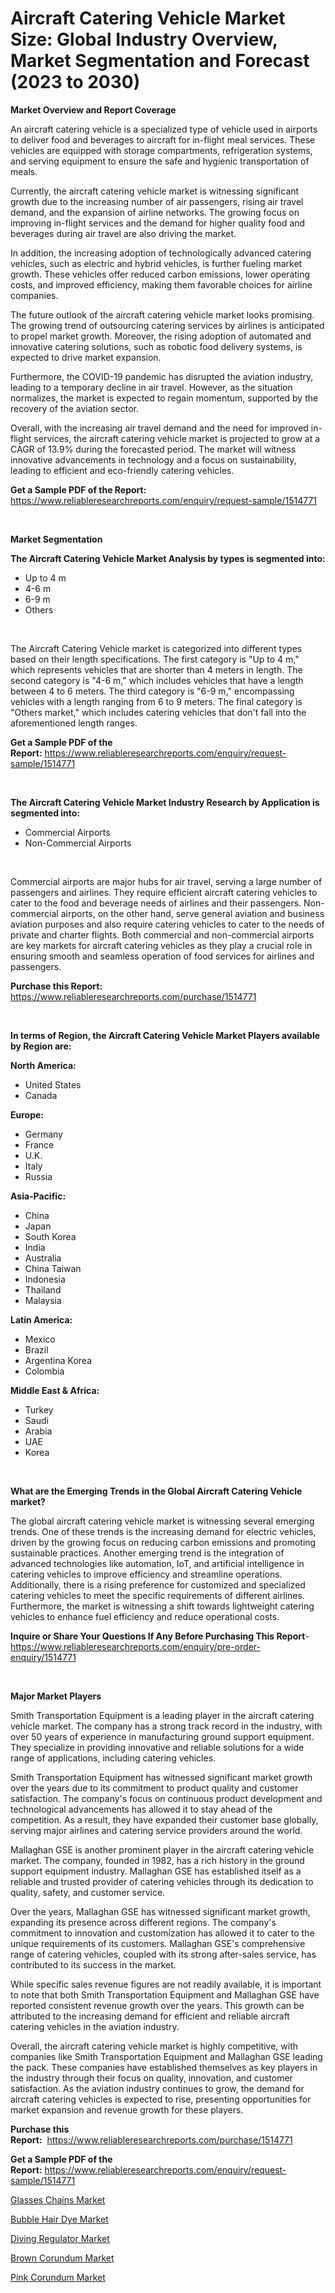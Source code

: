 <p><h1>Aircraft Catering Vehicle Market Size: Global Industry Overview, Market Segmentation and Forecast (2023 to 2030)</h1></p><p><strong>Market Overview and Report Coverage</strong></p>
<p><p>An aircraft catering vehicle is a specialized type of vehicle used in airports to deliver food and beverages to aircraft for in-flight meal services. These vehicles are equipped with storage compartments, refrigeration systems, and serving equipment to ensure the safe and hygienic transportation of meals.</p><p>Currently, the aircraft catering vehicle market is witnessing significant growth due to the increasing number of air passengers, rising air travel demand, and the expansion of airline networks. The growing focus on improving in-flight services and the demand for higher quality food and beverages during air travel are also driving the market.</p><p>In addition, the increasing adoption of technologically advanced catering vehicles, such as electric and hybrid vehicles, is further fueling market growth. These vehicles offer reduced carbon emissions, lower operating costs, and improved efficiency, making them favorable choices for airline companies.</p><p>The future outlook of the aircraft catering vehicle market looks promising. The growing trend of outsourcing catering services by airlines is anticipated to propel market growth. Moreover, the rising adoption of automated and innovative catering solutions, such as robotic food delivery systems, is expected to drive market expansion.</p><p>Furthermore, the COVID-19 pandemic has disrupted the aviation industry, leading to a temporary decline in air travel. However, as the situation normalizes, the market is expected to regain momentum, supported by the recovery of the aviation sector.</p><p>Overall, with the increasing air travel demand and the need for improved in-flight services, the aircraft catering vehicle market is projected to grow at a CAGR of 13.9% during the forecasted period. The market will witness innovative advancements in technology and a focus on sustainability, leading to efficient and eco-friendly catering vehicles.</p></p>
<p><strong>Get a Sample PDF of the Report:</strong> <a href="https://www.reliableresearchreports.com/enquiry/request-sample/1514771">https://www.reliableresearchreports.com/enquiry/request-sample/1514771</a></p>
<p>&nbsp;</p>
<p><strong>Market Segmentation</strong></p>
<p><strong>The Aircraft Catering Vehicle Market Analysis by types is segmented into:</strong></p>
<p><ul><li>Up to 4 m</li><li>4-6 m</li><li>6-9 m</li><li>Others</li></ul></p>
<p>&nbsp;</p>
<p><p>The Aircraft Catering Vehicle market is categorized into different types based on their length specifications. The first category is "Up to 4 m," which represents vehicles that are shorter than 4 meters in length. The second category is "4-6 m," which includes vehicles that have a length between 4 to 6 meters. The third category is "6-9 m," encompassing vehicles with a length ranging from 6 to 9 meters. The final category is "Others market," which includes catering vehicles that don't fall into the aforementioned length ranges.</p></p>
<p><strong>Get a Sample PDF of the Report:</strong>&nbsp;<a href="https://www.reliableresearchreports.com/enquiry/request-sample/1514771">https://www.reliableresearchreports.com/enquiry/request-sample/1514771</a></p>
<p>&nbsp;</p>
<p><strong>The Aircraft Catering Vehicle Market Industry Research by Application is segmented into:</strong></p>
<p><ul><li>Commercial Airports</li><li>Non-Commercial Airports</li></ul></p>
<p>&nbsp;</p>
<p><p>Commercial airports are major hubs for air travel, serving a large number of passengers and airlines. They require efficient aircraft catering vehicles to cater to the food and beverage needs of airlines and their passengers. Non-commercial airports, on the other hand, serve general aviation and business aviation purposes and also require catering vehicles to cater to the needs of private and charter flights. Both commercial and non-commercial airports are key markets for aircraft catering vehicles as they play a crucial role in ensuring smooth and seamless operation of food services for airlines and passengers.</p></p>
<p><strong>Purchase this Report:</strong>&nbsp; <a href="https://www.reliableresearchreports.com/purchase/1514771">https://www.reliableresearchreports.com/purchase/1514771</a></p>
<p>&nbsp;</p>
<p><strong>In terms of Region, the Aircraft Catering Vehicle Market Players available by Region are:</strong></p>
<p>
    <p> <strong> North America: </strong>
        <ul>
            <li>United States</li>
            <li>Canada</li>
        </ul>
        </p> 
    <p> <strong> Europe: </strong>
        <ul>
            <li>Germany</li>
            <li>France</li>
            <li>U.K.</li>
            <li>Italy</li>
            <li>Russia</li>
        </ul>
        </p> 
    <p> <strong> Asia-Pacific: </strong>
        <ul>
            <li>China</li>
            <li>Japan</li>
            <li>South Korea</li>
            <li>India</li>
            <li>Australia</li>
            <li>China Taiwan</li>
            <li>Indonesia</li>
            <li>Thailand</li>
            <li>Malaysia</li>
        </ul>
        </p> 
    <p> <strong> Latin America: </strong>
        <ul>
            <li>Mexico</li>
            <li>Brazil</li>
            <li>Argentina Korea</li>
            <li>Colombia</li>
        </ul>
        </p> 
    <p> <strong> Middle East & Africa: </strong>
        <ul>
            <li>Turkey</li>
            <li>Saudi</li>
            <li>Arabia</li>
            <li>UAE</li>
            <li>Korea</li>
        </ul>
    </p>
    </p>
<p>&nbsp;</p>
<p><strong>What are the Emerging Trends in the Global Aircraft Catering Vehicle market?</strong></p>
<p><p>The global aircraft catering vehicle market is witnessing several emerging trends. One of these trends is the increasing demand for electric vehicles, driven by the growing focus on reducing carbon emissions and promoting sustainable practices. Another emerging trend is the integration of advanced technologies like automation, IoT, and artificial intelligence in catering vehicles to improve efficiency and streamline operations. Additionally, there is a rising preference for customized and specialized catering vehicles to meet the specific requirements of different airlines. Furthermore, the market is witnessing a shift towards lightweight catering vehicles to enhance fuel efficiency and reduce operational costs.</p></p>
<p><strong>Inquire or Share Your Questions If Any Before Purchasing This Report</strong>- <a href="https://www.reliableresearchreports.com/enquiry/pre-order-enquiry/1514771">https://www.reliableresearchreports.com/enquiry/pre-order-enquiry/1514771</a></p>
<p>&nbsp;</p>
<p><strong>Major Market Players</strong></p>
<p><p>Smith Transportation Equipment is a leading player in the aircraft catering vehicle market. The company has a strong track record in the industry, with over 50 years of experience in manufacturing ground support equipment. They specialize in providing innovative and reliable solutions for a wide range of applications, including catering vehicles.</p><p>Smith Transportation Equipment has witnessed significant market growth over the years due to its commitment to product quality and customer satisfaction. The company's focus on continuous product development and technological advancements has allowed it to stay ahead of the competition. As a result, they have expanded their customer base globally, serving major airlines and catering service providers around the world.</p><p>Mallaghan GSE is another prominent player in the aircraft catering vehicle market. The company, founded in 1982, has a rich history in the ground support equipment industry. Mallaghan GSE has established itself as a reliable and trusted provider of catering vehicles through its dedication to quality, safety, and customer service.</p><p>Over the years, Mallaghan GSE has witnessed significant market growth, expanding its presence across different regions. The company's commitment to innovation and customization has allowed it to cater to the unique requirements of its customers. Mallaghan GSE's comprehensive range of catering vehicles, coupled with its strong after-sales service, has contributed to its success in the market.</p><p>While specific sales revenue figures are not readily available, it is important to note that both Smith Transportation Equipment and Mallaghan GSE have reported consistent revenue growth over the years. This growth can be attributed to the increasing demand for efficient and reliable aircraft catering vehicles in the aviation industry.</p><p>Overall, the aircraft catering vehicle market is highly competitive, with companies like Smith Transportation Equipment and Mallaghan GSE leading the pack. These companies have established themselves as key players in the industry through their focus on quality, innovation, and customer satisfaction. As the aviation industry continues to grow, the demand for aircraft catering vehicles is expected to rise, presenting opportunities for market expansion and revenue growth for these players.</p></p>
<p><strong>Purchase this Report:</strong>&nbsp;&nbsp;<a href="https://www.reliableresearchreports.com/purchase/1514771">https://www.reliableresearchreports.com/purchase/1514771</a></p>
<p></p>
<p><strong>Get a Sample PDF of the Report:</strong>&nbsp;<a href="https://www.reliableresearchreports.com/enquiry/request-sample/1514771">https://www.reliableresearchreports.com/enquiry/request-sample/1514771</a></p>
<p><p><a href="https://www.linkedin.com/pulse/glasses-chains-market-size-growth-forecast-from-2023-2030-gei0f/">Glasses Chains Market</a></p><p><a href="https://www.linkedin.com/pulse/bubble-hair-dye-market-share-amp-new-trends-analysis-dockc/">Bubble Hair Dye Market</a></p><p><a href="https://www.linkedin.com/pulse/decoding-diving-regulator-market-deep-dive-latest-trends-dewuf/">Diving Regulator Market</a></p><p><a href="https://medium.com/@prakrishnarp23/brown-corundum-market-share-evolution-and-market-growth-trends-2023-2030-bab1c4597308">Brown Corundum Market</a></p><p><a href="https://medium.com/@humanhydrohq/pink-corundum-market-report-reveals-the-latest-trends-and-growth-opportunities-of-this-market-8db14e46bcaf">Pink Corundum Market</a></p></p>